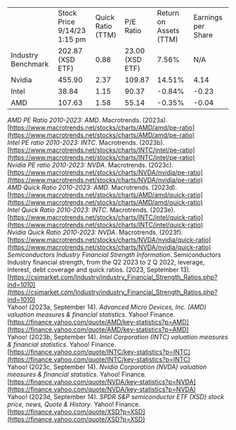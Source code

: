 |   |   |   |   |   |   |
|---|---|---|---|---|---|
||Stock Price  <br>9/14/23 1:15 pm|Quick Ratio  <br>(TTM)|P/E Ratio|Return on Assets  <br>(TTM)|Earnings per Share|
|Industry Benchmark|202.87 (XSD ETF)|0.88|23.00  <br>(XSD ETF)|7.56%|N/A|
|Nvidia|455.90|2.37|109.87|14.51%|4.14|
|Intel|38.84|1.15|90.37|-0.84%|-0.23|
|AMD|107.63|1.58|55.14|-0.35%|-0.04|
   

_AMD PE Ratio 2010-2023: AMD_. Macrotrends. (2023a). [https://www.macrotrends.net/stocks/charts/AMD/amd/pe-ratio](https://www.macrotrends.net/stocks/charts/AMD/amd/pe-ratio)  
_Intel PE ratio 2010-2023: INTC_. Macrotrends. (2023b). [https://www.macrotrends.net/stocks/charts/INTC/intel/pe-ratio](https://www.macrotrends.net/stocks/charts/INTC/intel/pe-ratio)  
_Nvidia PE ratio 2010-2023: NVDA_. Macrotrends. (2023c). [https://www.macrotrends.net/stocks/charts/NVDA/nvidia/pe-ratio](https://www.macrotrends.net/stocks/charts/NVDA/nvidia/pe-ratio)  
_AMD Quick Ratio 2010-2023: AMD_. Macrotrends. (2023d). [https://www.macrotrends.net/stocks/charts/AMD/amd/quick-ratio](https://www.macrotrends.net/stocks/charts/AMD/amd/quick-ratio)  
_Intel Quick Ratio 2010-2023: INTC_. Macrotrends. (2023e). [https://www.macrotrends.net/stocks/charts/INTC/intel/quick-ratio](https://www.macrotrends.net/stocks/charts/INTC/intel/quick-ratio)  
_Nvidia Quick Ratio 2010-2023: NVDA_. Macrotrends. (2023f). [https://www.macrotrends.net/stocks/charts/NVDA/nvidia/quick-ratio](https://www.macrotrends.net/stocks/charts/NVDA/nvidia/quick-ratio)  
_Semiconductors Industry Financial Strength Information_. Semiconductors Industry financial strength, from the Q2 2023 to 2 Q 2022, leverage, interest, debt coverage and quick ratios. (2023, September 13). [https://csimarket.com/Industry/industry_Financial_Strength_Ratios.php?ind=1010](https://csimarket.com/Industry/industry_Financial_Strength_Ratios.php?ind=1010)  
Yahoo! (2023a, September 14). _Advanced Micro Devices, Inc. (AMD) valuation measures & financial statistics_. Yahoo! Finance. [https://finance.yahoo.com/quote/AMD/key-statistics?p=AMD](https://finance.yahoo.com/quote/AMD/key-statistics?p=AMD)  
Yahoo! (2023b, September 14). _Intel Corporation (INTC) valuation measures & financial statistics_. Yahoo! Finance. [https://finance.yahoo.com/quote/INTC/key-statistics?p=INTC](https://finance.yahoo.com/quote/INTC/key-statistics?p=INTC)  
Yahoo! (2023c, September 14). _Nvidia Corporation (NVDA) valuation measures & financial statistics_. Yahoo! Finance. [https://finance.yahoo.com/quote/NVDA/key-statistics?p=NVDA](https://finance.yahoo.com/quote/NVDA/key-statistics?p=NVDA)  
Yahoo! (2023d, September 14). _SPDR S&P semiconductor ETF (XSD) stock price, news, Quote & History_. Yahoo! Finance. [https://finance.yahoo.com/quote/XSD?p=XSD](https://finance.yahoo.com/quote/XSD?p=XSD)